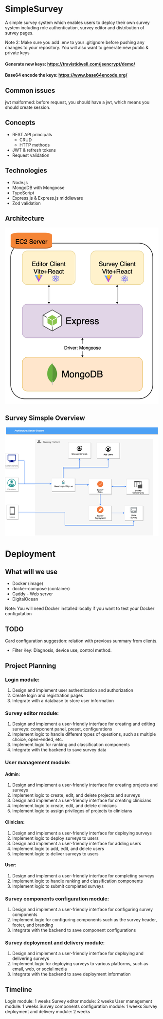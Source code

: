 # SimpleSurvey

A simple survey system which enables users to deploy their own survey system including role authentication, survey editor and distribution of survey pages.

Note 2: Make sure you add .env to your .gitignore before pushing any changes to your repository. You will also want to generate new public & private keys

#### Generate new keys: https://travistidwell.com/jsencrypt/demo/

#### Base64 encode the keys: https://www.base64encode.org/


## Common issues
jwt malformed: before request, you should have a jwt, which means you should create session.

## Concepts
* REST API principals
    * CRUD
    * HTTP methods
* JWT & refresh tokens
* Request validation
## Technologies
* Node.js
* MongoDB with Mongoose
* TypeScript
* Express.js & Express.js middleware
* Zod validation

## Architecture
![](./diagrams/Architecture.drawio.png)


## Survey Simsple Overview
![](./diagrams/simpleSurvey.drawio.png)


# Deployment

## What will we use
* Docker (image)
* docker-compose (container)
* Caddy - Web server
* DigitalOcean

Note: You will need Docker installed locally if you want to test your Docker configutation


## TODO

Card configuration suggestion: relation with previous summary from clients.
- Filter Key: Diagnosis, device use, control method.

## Project Planning

### Login module:
1. Design and implement user authentication and authorization
2. Create login and registration pages
3. Integrate with a database to store user information
### Survey editor module:
1. Design and implement a user-friendly interface for creating and editing surveys: component panel, preset, configurations
2. Implement logic to handle different types of questions, such as multiple choice, open-ended, etc.
3. Implement logic for ranking and classification components
4. Integrate with the backend to save survey data
### User management module:
#### Admin:
1. Design and implement a user-friendly interface for creating projects and surveys
2. Implement logic to create, edit, and delete projects and surveys
3. Design and implement a user-friendly interface for creating clinicians
4. Implement logic to create, edit, and delete clinicians
5. Implement logic to assign privileges of projects to clinicians
#### Clinician:
1. Design and implement a user-friendly interface for deploying surveys
2. Implement logic to deploy surveys to users
3. Design and implement a user-friendly interface for adding users
4. Implement logic to add, edit, and delete users
5. Implement logic to deliver surveys to users
#### User:
1. Design and implement a user-friendly interface for completing surveys
2. Implement logic to handle ranking and classification components
3. Implement logic to submit completed surveys

### Survey components configuration module:
1. Design and implement a user-friendly interface for configuring survey components
2. Implement logic for configuring components such as the survey header, footer, and branding
3. Integrate with the backend to save component configurations
### Survey deployment and delivery module:
1. Design and implement a user-friendly interface for deploying and delivering surveys
2. Implement logic for deploying surveys to various platforms, such as email, web, or social media
3. Integrate with the backend to save deployment information

## Timeline
Login module: 1 weeks
Survey editor module: 2 weeks
User management module: 1 weeks
Survey components configuration module: 1 weeks
Survey deployment and delivery module: 2 weeks